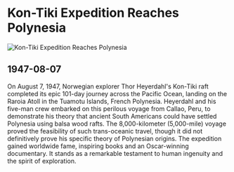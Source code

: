 # Kon-Tiki Expedition Reaches Polynesia

![Kon-Tiki Expedition Reaches Polynesia](https://upload.wikimedia.org/wikipedia/commons/thumb/3/3e/Kon-Tiki%2C_Kon-Tiki_Museum%2C_2019_%2802%29.jpg/330px-Kon-Tiki%2C_Kon-Tiki_Museum%2C_2019_%2802%29.jpg)

## 1947-08-07

On August 7, 1947, Norwegian explorer Thor Heyerdahl's Kon-Tiki raft completed its epic 101-day journey across the Pacific Ocean, landing on the Raroia Atoll in the Tuamotu Islands, French Polynesia. Heyerdahl and his five-man crew embarked on this perilous voyage from Callao, Peru, to demonstrate his theory that ancient South Americans could have settled Polynesia using balsa wood rafts. The 8,000-kilometer (5,000-mile) voyage proved the feasibility of such trans-oceanic travel, though it did not definitively prove his specific theory of Polynesian origins. The expedition gained worldwide fame, inspiring books and an Oscar-winning documentary. It stands as a remarkable testament to human ingenuity and the spirit of exploration.